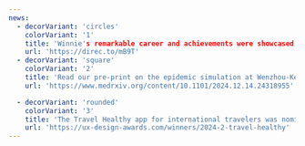 ```yaml
---
news:
  - decorVariant: 'circles'
    colorVariant: '1'
    title: 'Winnie's remarkable career and achievements were showcased by UMass Chan News'
    url: 'https://direc.to/mB9T'
  - decorVariant: 'square'
    colorVariant: '2'
    title: 'Read our pre-print on the epidemic simulation at Wenzhou-Kean University that used proximity sensing and gamification to study the effect of risk perception on infectious disease spread'
    url: 'https://www.medrxiv.org/content/10.1101/2024.12.14.24318955'

  - decorVariant: 'rounded'
    colorVariant: '3'
    title: 'The Travel Healthy app for international travelers was nominated for the UX Design Awards 2024'
    url: 'https://ux-design-awards.com/winners/2024-2-travel-healthy'
---
```

